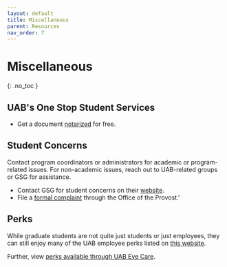 ```yaml
---
layout: default
title: Miscellaneous
parent: Resources
nav_order: 7
---
```


# Miscellaneous

{: .no_toc }

## UAB's One Stop Student Services

- Get a document [notarized](https://www.uab.edu/one-stop/student-resources/notary-services) for free.

## Student Concerns

Contact program coordinators or administrators for academic or program-related issues. For non-academic issues, reach out to UAB-related groups or GSG for assistance.

- Contact GSG for student concerns on their [website](https://www.uab.edu/gsg/contact-us).
- File a [formal complaint](https://www.uab.edu/one-stop/policies/complaint-policy) through the Office of the Provost.'

## Perks

While graduate students are not quite just students or just employees, they can still enjoy many of the UAB employee perks listed on [this website](https://uab.edu/humanresources/home/benefits/perks).

Further, view [perks available through UAB Eye Care](https://www.uab.edu/optometry/home/uab-eye-care/uab-student-and-employee-perks). 
